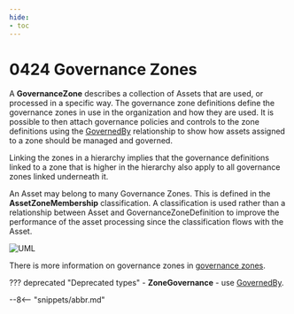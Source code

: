 ```yaml
---
hide:
- toc
---
```


<!-- SPDX-License-Identifier: CC-BY-4.0 -->
<!-- Copyright Contributors to the ODPi Egeria project. -->

# 0424 Governance Zones

A **GovernanceZone** describes a collection of Assets that are used, or processed in a specific way.
The governance zone definitions define the governance zones in use in the organization and
how they are used.  It is possible to then attach governance policies and controls to the zone
definitions using the [GovernedBy](0401-Governance-Definitions.md) relationship to show how assets assigned
to a zone should be managed and governed.

Linking the zones in a hierarchy implies that the governance definitions linked to a zone that is higher in
the hierarchy also apply to all governance zones linked underneath it.

An Asset may belong to many Governance Zones.  This is defined in the **AssetZoneMembership** classification.
A classification is used rather than a relationship between Asset and GovernanceZoneDefinition to improve
the performance of the asset processing since the classification flows with the Asset.

![UML](0424-Governance-Zones.svg)

There is more information on governance zones in [governance zones](./features/governance-zones).

??? deprecated "Deprecated types"
    - **ZoneGovernance** - use [GovernedBy](0401-Governance-Definitions.md).

--8<-- "snippets/abbr.md"